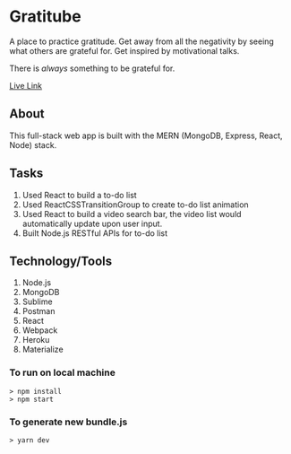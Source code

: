 # Gratitube
A place to practice gratitude. Get away from all the negativity by seeing what others are grateful for. Get inspired by motivational talks. 

There is *always* something to be grateful for.

[Live Link](https://polar-atoll-13536.herokuapp.com/)

## About
This full-stack web app is built with the MERN (MongoDB, Express, React, Node) stack.

## Tasks
1) Used React to build a to-do list
2) Used ReactCSSTransitionGroup to create to-do list animation
3) Used React to build a video search bar, the video list would automatically update upon user input. 
4) Built Node.js RESTful APIs for to-do list

## Technology/Tools
1) Node.js
2) MongoDB
3) Sublime
4) Postman
5) React
6) Webpack
7) Heroku
8) Materialize

### To run on local machine
```
> npm install
> npm start
```

### To generate new bundle.js
````
> yarn dev
````
